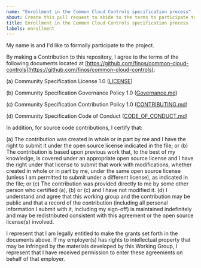 ```yaml
---
name: "Enrollment in the Common Cloud Controls specification process"
about: Create this pull request to abide to the terms to participate to Common Cloud Controls
title: Enrollment in the Common Cloud Controls specification process
labels: enrollment
---
```


My name is <FirstName LastName> and I'd like to formally participate to the <projectName> project.
  
  By making a Contribution to this repository, I agree to the terms of the following documents located at [https://github.com/finos/common-cloud-controls](https://github.com/finos/common-cloud-controls):

(a) Community Specification License 1.0 ([LICENSE](https://github.com/finos/common-cloud-controls/blob/main/LICENSE))

(b) Community Specification Governance Policy 1.0 ([Governance.md](https://github.com/finos/common-cloud-controls/blob/main/Governance.md))

(c) Community Specification Contribution Policy 1.0 ([CONTRIBUTING.md](https://github.com/finos/common-cloud-controls/blob/main/.github/CONTRIBUTING.md))

(d) Community Specification Code of Conduct ([CODE_OF_CONDUCT.md](https://github.com/finos/common-cloud-controls/blob/main/.github/CODE_OF_CONDUCT.md))

In addition, for source code contributions, I certify that:

(a) The contribution was created in whole or in part by me and I have the right to submit it under the open source license indicated in the file; or (b) The contribution is based upon previous work that, to the best of my knowledge, is covered under an appropriate open source license and I have the right under that license to submit that work with modifications, whether created in whole or in part by me, under the same open source license (unless I am permitted to submit under a different license), as indicated in the file; or (c) The contribution was provided directly to me by some other person who certified (a), (b) or (c) and I have not modified it. (d) I understand and agree that this working group and the contribution may be public and that a record of the contribution (including all personal information I submit with it, including my sign-off) is maintained indefinitely and may be redistributed consistent with this agreement or the open source license(s) involved.

I represent that I am legally entitled to make the grants set forth in the documents above. If my employer(s) has rights to intellectual property that may be infringed by the materials developed by this Working Group, I represent that I have received permission to enter these agreements on behalf of that employer.
